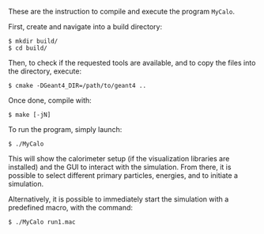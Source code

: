 These are the instruction to compile and
execute the program `MyCalo`.

First, create and navigate into a build directory:
```
$ mkdir build/
$ cd build/
```
Then, to check if the requested tools are available,
and to copy the files into the directory, execute:
```
$ cmake -DGeant4_DIR=/path/to/geant4 ..
```
Once done, compile with:
```
$ make [-jN]  
```
To run the program, simply launch:
```
$ ./MyCalo
```
This will show the calorimeter setup
(if the visualization libraries are installed)
and the GUI to interact with the simulation.
From there, it is possible to select different
primary particles, energies, and to initiate a simulation.

Alternatively, it is possible to immediately
start the simulation with a predefined macro, with the command:
```
$ ./MyCalo run1.mac
```
